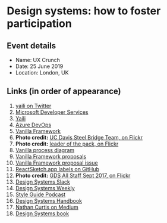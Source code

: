 # Design systems: how to foster participation

## Event details

- Name: UX Crunch 
- Date: 25 June 2019
- Location: London, UK

## Links (in order of appearance)

1. [yaili on Twitter](https://twitter.com/yaili)
2. [Microsoft Developer Services](https://developer.microsoft.com/en-us/)
2. [Yaili](https://yaili.com)
2. [Azure DevOps](https://azure.microsoft.com/en-us/services/devops/)
5. [Vanilla Framework](https://vanillaframework.io/)
3. **Photo credit:** [UC Davis Steel Bridge Team, on Flickr](https://www.flickr.com/photos/ucdaviscoe/13931370069)
6. **Photo credit:** [leader of the pack, on Flickr](https://www.flickr.com/photos/29233640@N07/37079306800)
15. [Vanilla process diagram](https://coggle.it/diagram/V0hkiP976OIbGpy8)
23. [Vanilla Framework proposals](https://github.com/vanilla-framework/vanilla-framework/issues?q=label%3A%22WG%3A+Proposal%22+is%3Aclosed)
24. [Vanilla Framework proposal issue](https://github.com/vanilla-framework/vanilla-framework/issues/1355)
15. [ReactSketch.app labels on GitHub](https://github.com/airbnb/react-sketchapp/labels)
15. **Photo credit:** [GDS All Staff Sept 2017, on Flickr](https://www.flickr.com/photos/gdsteam/36759220184/)
16. [Design Systems Slack](https://design-systems.slack.com/)
17. [Design Systems Weekly](http://news.design.systems/)
18. [Style Guide Podcast](http://styleguides.io/podcasts)
19. [Design Systems Handbook](https://www.designbetter.co/design-systems-handbook)
20. [Nathan Curtis on Medium](https://medium.com/@nathanacurtis)
21. [Design Systems book](https://www.smashingmagazine.com/design-systems-book/)
